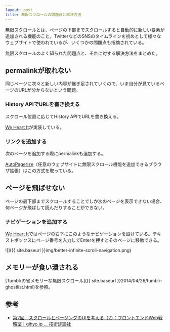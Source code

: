 ```yaml
---
layout: post
title: 無限スクロールの問題点と解決方法
---
```


無限スクロールとは、ページの下部までスクロールすると自動的に新しい要素が追加される機能のこと。TwitterなどのSNSのタイムラインを初めとして様々なウェブサイトで使われているが、いくつかの問題点も指摘されている。

無限スクロールのよく知られた問題点と、それに対する解決方法をまとめた。

## permalinkが取れない

同じページに次々と新しい内容が継ぎ足されていくので、いま自分が見ているページのURLが分からないという問題。

### History APIでURLを書き換える

スクロール位置に応じてHistory APIでURLを書き換える。

[We Heart It](http://weheartit.com/)が実装している。

### リンクを追加する

次のページを追加する際にpermalinkも追加する。

[AutoPagerize](http://autopagerize.net/)（任意のウェブサイトに無限スクロール機能を追加できるブラウザ拡張）はこの方式を取っている。

## ページを飛ばせない

ページの最下部までスクロールすることでしか次のページを表示できない場合、何ページか飛ばして読んだりすることができない。

### ナビゲーションを追加する

[We Heart It](http://weheartit.com/)ではページの右下にこのようなナビゲーションを設けている。テキストボックスにページ番号を入力してEnterを押すとそのページに移動できる。

![]({{ site.baseurl }}img/better-infinite-scroll-navigation.png)

## メモリーが食い潰される

[Tumblrの省メモリーな無限スクロール]({{ site.baseurl }}2014/04/26/tumblr-ghostlist.html)を参照。

## 参考

* [第2回　スクロールとページングのUIを考える（2）：フロントエンドWeb戦略室｜gihyo.jp … 技術評論社](http://gihyo.jp/dev/serial/01/front-end_web/000202?page=2)
